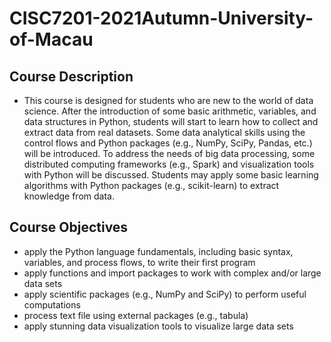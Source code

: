 # CISC7201-2021Autumn-University-of-Macau
## Course Description
* This course is designed for students who are new to the world of data science. After the introduction of some basic arithmetic, variables, and data structures in Python, students will start to learn how to collect and extract data from real datasets. Some data analytical skills using the control flows and Python packages (e.g., NumPy, SciPy, Pandas, etc.) will be introduced. To address the needs of big data processing, some distributed computing frameworks (e.g., Spark) and visualization tools with Python will be discussed. Students may apply some basic learning algorithms with Python packages (e.g., scikit-learn) to extract knowledge from data.

## Course Objectives
* apply the Python language fundamentals, including basic syntax, variables, and process flows, to write their first program
* apply functions and import packages to work with complex and/or large data sets
* apply scientific packages (e.g., NumPy and SciPy) to perform useful computations
* process text file using external packages (e.g., tabula)
* apply stunning data visualization tools to visualize large data sets
